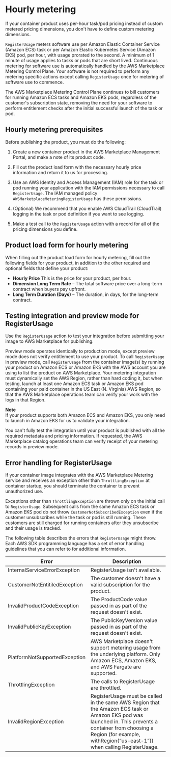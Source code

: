 # Hourly metering<a name="container-metering-registerusage"></a>

If your container product uses per\-hour task/pod pricing instead of custom metered pricing dimensions, you don't have to define custom metering dimensions\.

`RegisterUsage` meters software use per Amazon Elastic Container Service \(Amazon ECS\) task or per Amazon Elastic Kubernetes Service \(Amazon EKS\) pod, per hour, with usage prorated to the second\. A minimum of 1 minute of usage applies to tasks or pods that are short lived\. Continuous metering for software use is automatically handled by the AWS Marketplace Metering Control Plane\. Your software is not required to perform any metering specific actions except calling `RegisterUsage` once for metering of software use to commence\.

The AWS Marketplace Metering Control Plane continues to bill customers for running Amazon ECS tasks and Amazon EKS pods, regardless of the customer's subscription state, removing the need for your software to perform entitlement checks after the initial successful launch of the task or pod\. 

## Hourly metering prerequisites<a name="hourly-metering-prereqs"></a>

Before publishing the product, you must do the following:

1. Create a new container product in the AWS Marketplace Management Portal, and make a note of its product code\.

1. Fill out the product load form with the necessary hourly price information and return it to us for processing\.

1. Use an AWS Identity and Access Management \(IAM\) role for the task or pod running your application with the IAM permissions necessary to call `RegisterUsage`\. The IAM managed policy `AWSMarketplaceMeteringRegisterUsage` has these permissions\. 

1. \(Optional\) We recommend that you enable AWS CloudTrail \(CloudTrail\) logging in the task or pod definition if you want to see logging\.

1. Make a test call to the `RegisterUsage` action with a record for all of the pricing dimensions you define\.

## Product load form for hourly metering<a name="hourly-metering-product-load-form"></a>

When filling out the product load form for hourly metering, fill out the following fields for your product, in addition to the other required and optional fields that define your product:
+ **Hourly Price** This is the price for your product, per hour\.
+ **Dimension Long Term Rate** – The total software price over a long\-term contract when buyers pay upfront\.
+ **Long Term Duration \(Days\)** – The duration, in days, for the long\-term contract\.

## Testing integration and preview mode for RegisterUsage<a name="hourly-metering-preview-mode"></a>

Use the `RegisterUsage` action to test your integration before submitting your image to AWS Marketplace for publishing\.

Preview mode operates identically to production mode, except preview mode does not verify entitlement to use your product\. To call `RegisterUsage` in preview mode, call `RegisterUsage` from the container image\(s\) by running your product on Amazon ECS or Amazon EKS with the AWS account you are using to list the product on AWS Marketplace\. Your metering integration must dynamically set the AWS Region, rather than hard coding it, but when testing, launch at least one Amazon ECS task or Amazon EKS pod containing your paid container in the US East \(N\. Virginia\) AWS Region, so that the AWS Marketplace operations team can verify your work with the logs in that Region\.

**Note**  
If your product supports both Amazon ECS and Amazon EKS, you only need to launch in Amazon EKS for us to validate your integration\.

You can't fully test the integration until your product is published with all the required metadata and pricing information\. If requested, the AWS Marketplace catalog operations team can verify receipt of your metering records in preview mode\.

## Error handling for RegisterUsage<a name="hourly-metering-entitlement-error-handling"></a>

If your container image integrates with the AWS Marketplace Metering service and receives an exception other than `ThrottlingException` at container startup, you should terminate the container to prevent unauthorized use\.

Exceptions other than `ThrottlingException` are thrown only on the initial call to `RegisterUsage`\. Subsequent calls from the same Amazon ECS task or Amazon EKS pod do not throw `CustomerNotSubscribedException` even if the customer unsubscribes while the task or pod is still running\. These customers are still charged for running containers after they unsubscribe and their usage is tracked\.

The following table describes the errors that `RegisterUsage` might throw\. Each AWS SDK programming language has a set of error handling guidelines that you can refer to for additional information\. 


|  **Error**  |  **Description**  | 
| --- | --- | 
|  InternalServiceErrorException  |  RegisterUsage isn't available\.  | 
|  CustomerNotEntitiledException  |  The customer doesn't have a valid subscription for the product\.  | 
|  InvalidProductCodeException  |  The ProductCode value passed in as part of the request doesn't exist\.  | 
|  InvalidPublicKeyException  |  The PublicKeyVersion value passed in as part of the request doesn't exist\.  | 
|  PlatformNotSupportedException  |  AWS Marketplace doesn't support metering usage from the underlying platform\. Only Amazon ECS, Amazon EKS, and AWS Fargate are supported\.  | 
|  ThrottlingException  |  The calls to RegisterUsage are throttled\.  | 
|  InvalidRegionException  |  RegisterUsage must be called in the same AWS Region that the Amazon ECS task or Amazon EKS pod was launched in\. This prevents a container from choosing a Region \(for example, withRegion\(“us\-east\-1”\)\) when calling RegisterUsage\.  | 